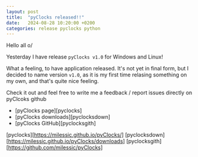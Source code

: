 ```yaml
---
layout: post
title:  "pyClocks released!!"
date:   2024-08-28 10:20:00 +0200
categories: release pyclocks python
---
```

Hello all o/

Yesterday I have release `pyClocks v1.0` for Windows and Linux!

What a feeling, to have application released.
It's not yet in final form, but I decided to name version `v1.0`, as it is my first time relasing something on my own, and that's quite nice feeling.

Check it out and feel free to write me a feedback / report issues directly on pyClcoks github

- [pyClocks page][pyclocks]
- [pyClocks downloads][pyclocksdown]
- [pyClocks GitHub][pyclocksgith]


[pyclocks][https://milessic.github.io/pyClocks/]
[pyclocksdown][https://milessic.github.io/pyClocks/downloads]
[pyclocksgith][https://github.com/milessic/pyClocks]
